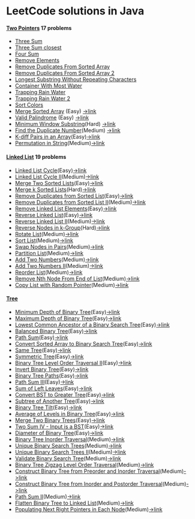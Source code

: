 # LeetCode solutions in Java

#### [Two Pointers](src/twopointers) 17 problems

- [Three Sum](src/twopointers/ThreeSum.java) 
- [Three Sum closest](src/twopointers/ThreeSumClosest.java)
- [Four Sum](https://github.com/jzlbupt/Leetcode/blob/master/src/twopointers/FourSum.java)
- [Remove Elements](https://github.com/jzlbupt/Leetcode/blob/master/src/twopointers/RemoveElement.java)
- [Remove Duplicates From Sorted Array](https://github.com/jzlbupt/Leetcode/blob/master/src/twopointers/RemoveDuplicatesFromSortedArray.java)
- [Remove Duplicates From Sorted Array 2](https://github.com/jzlbupt/Leetcode/blob/master/src/twopointers/RemoveDuplicatesFromSortedArray2.java)
- [Longest Substring Without Repeating Characters](https://github.com/jzlbupt/Leetcode/blob/master/src/twopointers/LongestSubstringWithoutRepeatingCharacters.java)
- [Container With Most Water](https://github.com/jzlbupt/Leetcode/blob/master/src/twopointers/ContainerWithMostWater.java)
- [Trapping Rain Water](https://github.com/jzlbupt/Leetcode/blob/master/src/twopointers/TrappingRainWater.java)
- [Trapping Rain Water 2](https://github.com/jzlbupt/Leetcode/blob/master/src/twopointers/TrappingRainWater2.java)
- [Sort Colors](https://github.com/jzlbupt/Leetcode/blob/master/src/twopointers/SortColors.java)
- [Merge Sorted Array](src/twopointers/MergeSortedArray.java) (Easy) [->link](https://leetcode.com/problems/merge-sorted-array/#/description)
- [Valid Palindrome](src/twopointers/ValidPalindrome.java) (Easy) [->link](https://leetcode.com/problems/valid-palindrome/#/description)
- [Minimum Window Substring](src/twopointers/MinimumWindowSubstring.java)(Hard) [->link](https://leetcode.com/problems/minimum-window-substring/#/description)
- [Find the Duplicate Number](src/twopointers/FindTheDuplicateNumber.java)(Medium) [->link](https://leetcode.com/problems/find-the-duplicate-number/#/description)
- [K-diff Pairs in an Array](src/twopointers/KDiffPairsInAnArray.java)(Easy)[->link](https://leetcode.com/problems/k-diff-pairs-in-an-array/#/description)
- [Permutation in String](src/twopointers/PermutationInString.java)(Medium)[->link](https://leetcode.com/problems/permutation-in-string/#/description)

#### [Linked List](src/linkedlist) 19 problems

- [Linked List Cycle](src/linkedlist/LinkedListCycle.java)(Easy)[->link](https://leetcode.com/problems/linked-list-cycle/#/description0)
- [Linked List Cycle II](src/linkedlist/LinkedListCycle2.java)(Medium)[->link](https://leetcode.com/problems/linked-list-cycle-ii/#/description)
- [Merge Two Sorted Lists](src/linkedlist/MergeTwoSortedLists.java)(Easy)[->link](https://leetcode.com/problems/merge-two-sorted-lists/#/description)
- [Merge k Sorted Lists](src/linkedlist/MergeKSortedLists.java)(Hard)[->link](https://leetcode.com/problems/merge-k-sorted-lists/#/description)
- [Remove Duplicates from Sorted List](src/linkedlist/RemoveDuplicatesFromSortedList.java)(Easy)[->link](https://leetcode.com/problems/remove-duplicates-from-sorted-list/#/description)
- [Remove Duplicates from Sorted List II](src/linkedlist/RemoveDuplicatesFromSortedList2.java)(Medium)[->link](https://leetcode.com/problems/remove-duplicates-from-sorted-list-ii/#/description)
- [Remove Linked List Elements](src/linkedlist/RemoveLinkedListElements.java)(Easy)[->link](https://leetcode.com/problems/remove-linked-list-elements/#/description)
- [Reverse Linked List](src/linkedlist/ReverseLinkedList.java)(Easy)[->link](https://leetcode.com/problems/reverse-linked-list/#/description)
- [Reverse Linked List II](src/linkedlist/ReverseLinkedList2.java)(Medium)[->link](https://leetcode.com/problems/reverse-linked-list-ii/#/description)
- [Reverse Nodes in k-Group](src/linkedlist/ReverseNodesInKGroup.java)(Hard)[->link](https://leetcode.com/problems/reverse-nodes-in-k-group/#/description)
- [Rotate List](src/linkedlist/RotateList.java)(Medium)[->link](https://leetcode.com/problems/rotate-list/#/description)
- [Sort List](src/linkedlist/SortList.java)(Medium)[->link](https://leetcode.com/problems/sort-list/#/description)
- [Swap Nodes in Pairs](src/linkedlist/SwapNodesInPairs.java)(Medium)[->link](https://leetcode.com/problems/swap-nodes-in-pairs/#/description)
- [Partition List](src/linkedlist/PartitionList.java)(Medium)[->link](https://leetcode.com/problems/partition-list/#/description)
- [Add Two Numbers](src/linkedlist/AddTwoNumbers.java)(Medium)[->link](https://leetcode.com/problems/add-two-numbers/#/description)
- [Add Two Numbers II](src/linkedlist/AddTwoNumbers2.java)(Medium)[->link](https://leetcode.com/problems/add-two-numbers-ii/#/description)
- [Reorder List](src/linkedlist/ReorderList.java)(Medium)[->link](https://leetcode.com/problems/reorder-list/#/description)
- [Remove Nth Node From End of List](src/linkedlist/RemoveNthNodeFromEndofList.java)(Medium)[->link](https://leetcode.com/problems/remove-nth-node-from-end-of-list/#/description)
- [Copy List with Random Pointer](src/linkedlist/CopyListWithRandomPointer.java)(Medium)[->link](https://leetcode.com/problems/copy-list-with-random-pointer/#/description)

#### [Tree](src/tree)

- [Minimum Depth of Binary Tree](src/tree/MinimumDepthOfBinaryTree.java)(Easy)[->link](https://leetcode.com/problems/minimum-depth-of-binary-tree/#/description)
- [Maximum Depth of Binary Tree](src/tree/MaximumDepthOfBinaryTree.java)(Easy)[->link](https://leetcode.com/problems/maximum-depth-of-binary-tree/description/)
- [Lowest Common Ancestor of a Binary Search Tree](src/tree/LowestCommonAncestorOfABinarySearchTree.java)(Easy)[->link](https://leetcode.com/problems/lowest-common-ancestor-of-a-binary-search-tree/description/)
- [Balanced Binary Tree](src/tree/BalancedBinaryTree.java)(Easy)[->link](https://leetcode.com/problems/balanced-binary-tree/description/)
- [Path Sum](src/tree/PathSum.java)(Easy)[->link](https://leetcode.com/problems/path-sum/description/)
- [Convert Sorted Array to Binary Search Tree](src/tree/ConvertSortedArrayToBinarySearchTree.java)(Easy)[->link](https://leetcode.com/problems/convert-sorted-array-to-binary-search-tree/description/)
- [Same Tree](src/tree/SameTree.java)(Easy)[->link](https://leetcode.com/problems/same-tree/description/)
- [Symmetric Tree](src/tree/SymmetricTree.java)(Easy)[->link](https://leetcode.com/problems/symmetric-tree/description/)
- [Binary Tree Level Order Traversal II](src/tree/BinaryTreeLevelOrderTraversal2.java)(Easy)[->link](https://leetcode.com/problems/binary-tree-level-order-traversal-ii/description/)
- [Invert Binary Tree](src/tree/InvertBinaryTree.java)(Easy)[->link](https://leetcode.com/problems/invert-binary-tree/description/)
- [Binary Tree Paths](src/tree/BinaryTreePaths.java)(Easy)[->link](https://leetcode.com/problems/binary-tree-paths/description/)
- [Path Sum III](src/tree/PathSum3.java)(Easy)[->link](https://leetcode.com/problems/path-sum-iii/description/)
- [Sum of Left Leaves](src/tree/SumOfLeftLeaves.java)(Easy)[->link](https://leetcode.com/problems/sum-of-left-leaves/description/)
- [Convert BST to Greater Tree](src/tree/ConvertBSTToGreaterTree.java)(Easy)[->link](https://leetcode.com/problems/convert-bst-to-greater-tree/description/)
- [Subtree of Another Tree](src/tree/SubtreeOfAnotherTree.java)(Easy)[->link](https://leetcode.com/problems/subtree-of-another-tree/description/)
- [Binary Tree Tilt](src/tree/BinaryTreeTilt.java)(Easy)[->link](https://leetcode.com/problems/binary-tree-tilt/description/)
- [Average of Levels in Binary Tree](src/tree/AverageOfLevelsInBinaryTree.java)(Easy)[->link](https://leetcode.com/problems/average-of-levels-in-binary-tree/description/)
- [Merge Two Binary Trees](src/tree/MergeTwoBinaryTrees.java)(Easy)[->link](https://leetcode.com/problems/merge-two-binary-trees/description/)
- [Two Sum IV - Input is a BST](src/tree/TwoSum4BST.java)(Easy)[->link](https://leetcode.com/problems/two-sum-iv-input-is-a-bst/description/)
- [Diameter of Binary Tree](src/tree/DiameterOfBinaryTree.java)(Easy)[->link](https://leetcode.com/problems/diameter-of-binary-tree/description/)
- [Binary Tree Inorder Traversal](src/tree/BinaryTreeInorderTraversal.java)(Medium)[->link](https://leetcode.com/problems/binary-tree-inorder-traversal/description/)
- [Unique Binary Search Trees](src/tree/UniqueBinarySearchTrees.java)(Medium)[->link](https://leetcode.com/problems/unique-binary-search-trees/description/)
- [Unique Binary Search Trees II](src/tree/UniqueBinarySearchTrees2.java)(Medium)[->link](https://leetcode.com/problems/unique-binary-search-trees-ii/description/)
- [Validate Binary Search Tree](src/tree/ValidateBinarySearchTree.java)(Medium)[->link](https://leetcode.com/problems/validate-binary-search-tree/description/)
- [Binary Tree Zigzag Level Order Traversal](src/tree/BinaryTreeZigzagLevelOrderTraversal.java)(Medium)[->link](https://leetcode.com/problems/binary-tree-zigzag-level-order-traversal/description/)
- [Construct Binary Tree from Preorder and Inorder Traversal](src/tree/ConstructBinaryTreeFromPreorderAndInorderTraversal.java)(Medium)[->link](https://leetcode.com/problems/construct-binary-tree-from-preorder-and-inorder-traversal/description/)
- [Construct Binary Tree from Inorder and Postorder Traversal](src/tree/ConstructBinaryTreeFromInorderAndPostorderTraversal.java)(Medium)[->link](https://leetcode.com/problems/construct-binary-tree-from-inorder-and-postorder-traversal/description/)
- [Path Sum II](src/tree/PathSum2.java)(Medium)[->link](https://leetcode.com/problems/path-sum-ii/description/)
- [Flatten Binary Tree to Linked List](src/tree/FlattenBinaryTreeToLinkedList.java)(Medium)[->link](https://leetcode.com/problems/flatten-binary-tree-to-linked-list/description/)
- [Populating Next Right Pointers in Each Node](src/tree/PopulatingNextRightPointersInEachNode.java)(Medium)[->link](https://leetcode.com/problems/populating-next-right-pointers-in-each-node/description/)